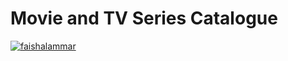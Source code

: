 # Movie and TV Series Catalogue 
[![faishalammar](https://circleci.com/gh/faishalammar/IMDC-Film-Dicoding-Android-Expert.svg?style=svg)](https://app.circleci.com/pipelines/github/faishalammar/IMDC-Film-Dicoding-Android-Expert?invite=true)